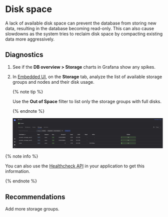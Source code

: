 # Disk space

A lack of available disk space can prevent the database from storing new data, resulting in the database becoming read-only. This can also cause slowdowns as the system tries to reclaim disk space by compacting existing data more aggressively.

## Diagnostics

<!-- TODO: Mention the limits metric, if it's operational -->

1. See if the **DB overview > Storage** charts in Grafana show any spikes.

1. In [Embedded UI](../../../../reference/embedded-ui/index.md), on the **Storage** tab, analyze the list of available storage groups and nodes and their disk usage.

    {% note tip %}

    Use the **Out of Space** filter to list only the storage groups with full disks.

    {% endnote %}

    ![](_assets/storage-groups-disk-space.png)

{% note info %}

You can also use the [Healthcheck API](../../../../reference/ydb-sdk/health-check-api.md) in your application to get this information.

{% endnote %}



## Recommendations

Add more storage groups.
